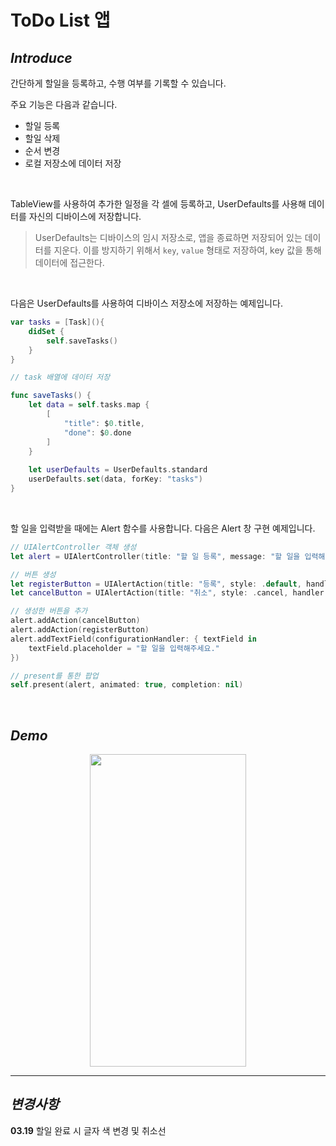 # ToDo List 앱

## *Introduce*

간단하게 할일을 등록하고, 수행 여부를 기록할 수 있습니다.

주요 기능은 다음과 같습니다.
- 할일 등록
- 할일 삭제
- 순서 변경
- 로컬 저장소에 데이터 저장

</br>

TableView를 사용하여 추가한 일정을 각 셀에 등록하고, UserDefaults를 사용해 데이터를 자신의 디바이스에 저장합니다.
> UserDefaults는 디바이스의 임시 저장소로, 앱을 종료하면 저장되어 있는 데이터를 지운다. 이를 방지하기 위해서 ``key``, ``value`` 형태로 저장하여, key 값을 통해 데이터에 접근한다.

</br>

다음은 UserDefaults를 사용하여 디바이스 저장소에 저장하는 예제입니다.
```swift
var tasks = [Task](){
    didSet {
        self.saveTasks()
    }
}

// task 배열에 데이터 저장

func saveTasks() {
    let data = self.tasks.map {
        [
            "title": $0.title,
            "done": $0.done
        ]
    }
        
    let userDefaults = UserDefaults.standard
    userDefaults.set(data, forKey: "tasks")
}
```

</br>

할 일을 입력받을 때에는 Alert 함수를 사용합니다.
다음은 Alert 창 구현 예제입니다.
```swift
// UIAlertController 객체 생성
let alert = UIAlertController(title: "할 일 등록", message: "할 일을 입력해주세요", preferredStyle: .alert)

// 버튼 생성
let registerButton = UIAlertAction(title: "등록", style: .default, handler: nil)
let cancelButton = UIAlertAction(title: "취소", style: .cancel, handler: nil)

// 생성한 버튼을 추가
alert.addAction(cancelButton)
alert.addAction(registerButton)
alert.addTextField(configurationHandler: { textField in
    textField.placeholder = "할 일을 입력해주세요."
})

// present를 통한 팝업
self.present(alert, animated: true, completion: nil)
```

</br>

## *Demo*

<p align="center"><img src="./asset/toDoList.GIF" height="500px" width="250px"><p>

---

## *변경사항*

__03.19__  할일 완료 시 글자 색 변경 및 취소선
